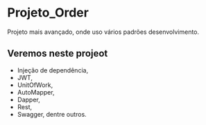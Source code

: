 # Projeto_Order
Projeto mais avançado, onde uso vários padrões desenvolvimento.

## Veremos neste projeot
* Injeção de dependência,
* JWT,
* UnitOfWork,
* AutoMapper,
* Dapper,
* Rest,
* Swagger,
dentre outros.

